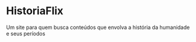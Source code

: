 # HistoriaFlix
Um site para quem busca conteúdos que envolva a história da humanidade e seus períodos
